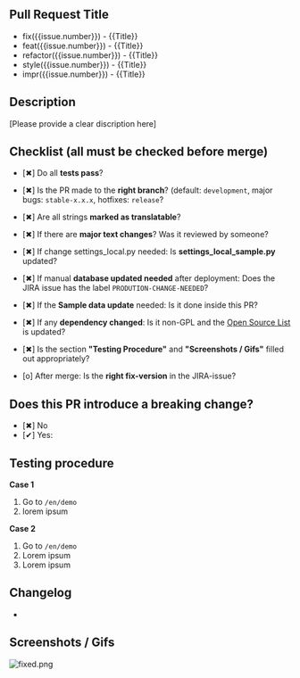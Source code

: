 ## Pull Request Title

* fix({{issue.number}}) - {{Title}}
* feat({{issue.number}}) - {{Title}}
* refactor({{issue.number}}) - {{Title}}
* style({{issue.number}}) - {{Title}}
* impr({{issue.number}}) - {{Title}}


## Description

[Please provide a clear discription here]

## Checklist (all must be checked before merge)

* [✖] Do all **tests pass**?
* [✖] Is the PR made to the **right branch**? (default: `development`, major bugs: `stable-x.x.x`, hotfixes: `release`?
* [✖] Are all strings **marked as translatable**?
* [✖] If there are **major text changes**? Was it reviewed by someone?
* [✖] If change settings_local.py needed: Is **settings_local_sample.py** updated?
* [✖] If manual **database updated needed** after deployment: Does the JIRA issue has the label `PRODUTION-CHANGE-NEEDED`?
* [✖] If the **Sample data update** needed: Is it done inside this PR?
* [✖] If any **dependency changed**: Is it non-GPL and the [Open Source List](https://docs.google.com/spreadsheets/d/1xMg8pceRafEJ6tdrPcR_YNrTpkPf_Sk4OdpThzmWO5Q/) is updated?
* [✖] Is the section **"Testing Procedure"** and **"Screenshots / Gifs"** filled out appropriately?

* [o] After merge: Is the **right fix-version** in the JIRA-issue?


## Does this PR introduce a breaking change? ##

* [✖] No
* [✔] Yes:


## Testing procedure ##

**Case 1**

1. Go to `/en/demo`
2. lorem ipsum

**Case 2**

1. Go to `/en/demo`
2. Lorem ipsum
3. Lorem ipsum


## Changelog ##

*

## Screenshots / Gifs

![fixed.png](http://via.placeholder.com/325x150)
